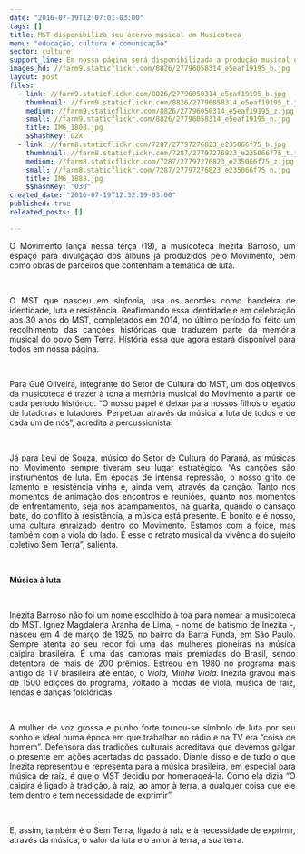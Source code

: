 ```yaml
---
date: "2016-07-19T12:07:01-03:00"
tags: []
title: MST disponibiliza seu acervo musical em Musicoteca
menu: "educação, cultura e comunicação"
sector: culture
support_line: Em nossa página será disponibilizada a produção musical que conta a história do movimento.
images_hd: //farm9.staticflickr.com/8826/27796058314_e5eaf19195_b.jpg
layout: post
files:
  - link: //farm9.staticflickr.com/8826/27796058314_e5eaf19195_b.jpg
    thumbnail: //farm9.staticflickr.com/8826/27796058314_e5eaf19195_t.jpg
    medium: //farm9.staticflickr.com/8826/27796058314_e5eaf19195_z.jpg
    small: //farm9.staticflickr.com/8826/27796058314_e5eaf19195_n.jpg
    title: IMG_1808.jpg
    $$hashKey: 02X
  - link: //farm8.staticflickr.com/7287/27797276823_e235066f75_b.jpg
    thumbnail: //farm8.staticflickr.com/7287/27797276823_e235066f75_t.jpg
    medium: //farm8.staticflickr.com/7287/27797276823_e235066f75_z.jpg
    small: //farm8.staticflickr.com/7287/27797276823_e235066f75_n.jpg
    title: IMG_1888.jpg
    $$hashKey: "030"
created_date: "2016-07-19T12:32:19-03:00"
published: true
releated_posts: []

---
```

<p style="text-align: justify;">O Movimento lan&ccedil;a nessa ter&ccedil;a (19), a musicoteca Inezita Barroso, um espa&ccedil;o para divulga&ccedil;&atilde;o dos &aacute;lbuns j&aacute; produzidos pelo Movimento, bem como obras de parceiros que contenham a tem&aacute;tica de luta.</p>

<p style="text-align: justify;">&nbsp;</p>

<p style="text-align: justify;">O MST que nasceu em sinfonia, usa os acordes como bandeira de identidade, luta e resist&ecirc;ncia. Reafirmando essa identidade e em celebra&ccedil;&atilde;o aos 30 anos do MST, completados em 2014, no &uacute;ltimo per&iacute;odo foi feito um recolhimento das can&ccedil;&otilde;es hist&oacute;ricas que traduzem parte da mem&oacute;ria musical do povo Sem Terra. Hist&oacute;ria essa que agora estar&aacute; dispon&iacute;vel para todos em nossa p&aacute;gina.</p>

<p style="text-align: justify;">&nbsp;</p>

<p style="text-align: justify;">Para Gu&ecirc; Oliveira, integrante do Setor de Cultura do MST, um dos objetivos da musicoteca &eacute; trazer &agrave; tona a mem&oacute;ria musical do Movimento a partir de cada per&iacute;odo hist&oacute;rico. &ldquo;O nosso papel &eacute; deixar para nossos filhos o legado de lutadoras e lutadores. Perpetuar atrav&eacute;s da m&uacute;sica a luta de todos e de cada um de n&oacute;s&rdquo;, acredita a percussionista.</p>

<p style="text-align: justify;">&nbsp;</p>

<p style="text-align: justify;">J&aacute; para Levi de Souza, m&uacute;sico do Setor de Cultura do Paran&aacute;, as m&uacute;sicas no Movimento sempre tiveram seu lugar estrat&eacute;gico. &ldquo;As can&ccedil;&otilde;es s&atilde;o instrumentos de luta. Em &eacute;pocas de intensa repress&atilde;o, o nosso grito de lamento e resist&ecirc;ncia vinha e, ainda vem, atrav&eacute;s da can&ccedil;&atilde;o. Tanto nos momentos de anima&ccedil;&atilde;o dos encontros e reuni&otilde;es, quanto nos momentos de enfrentamento, seja nos acampamentos, na guarita, quando o cansa&ccedil;o bate, do conflito &agrave; resist&ecirc;ncia, a m&uacute;sica est&aacute; presente. &Eacute; bonito e &eacute; nosso, uma cultura enraizado dentro do Movimento. Estamos com a foice, mas tamb&eacute;m com a viola do lado. &Eacute; esse o retrato musical da viv&ecirc;ncia do sujeito coletivo Sem Terra&rdquo;, salienta.</p>

<p style="text-align: justify;">&nbsp;</p>

<p style="text-align: justify;"><strong>M&uacute;sica &agrave; luta</strong></p>

<p style="text-align: justify;">&nbsp;</p>

<p style="text-align: justify;">Inezita Barroso n&atilde;o foi um nome escolhido &agrave; toa para nomear a musicoteca do MST. Ignez Magdalena Aranha de Lima, - nome de batismo de Inezita -, nasceu em 4 de mar&ccedil;o de 1925, no bairro da Barra Funda, em S&atilde;o Paulo. Sempre atenta ao seu redor foi uma das mulheres pioneiras na m&uacute;sica caipira brasileira. &Eacute; uma das cantoras mais premiadas do Brasil, sendo detentora de mais de 200 pr&ecirc;mios. Estreou em 1980 no programa mais antigo da TV brasileira at&eacute; ent&atilde;o, o <em>Viola, Minha Viola.</em> Inezita gravou mais de 1500 edi&ccedil;&otilde;es do programa, voltado a modas de viola, m&uacute;sica de ra&iacute;z, lendas e dan&ccedil;as folcl&oacute;ricas.</p>

<p style="text-align: justify;">&nbsp;</p>

<p style="text-align: justify;">A mulher de voz grossa e punho forte tornou-se s&iacute;mbolo de luta por seu sonho e ideal numa &eacute;poca em que trabalhar no r&aacute;dio e na TV era &ldquo;coisa de homem&rdquo;. Defensora das tradi&ccedil;&otilde;es culturais acreditava que devemos galgar o presente em a&ccedil;&otilde;es acertadas do passado. Diante disso e de tudo o que Inezita representou e representa para a m&uacute;sica brasileira, em especial para m&uacute;sica de ra&iacute;z, &eacute; que o MST decidiu por homenage&aacute;-la. Como ela dizia &ldquo;O caipira &eacute; ligado &agrave; tradi&ccedil;&atilde;o, &agrave; raiz, ao amor &agrave; terra, a qualquer coisa que ele tem dentro e tem necessidade de exprimir&rdquo;.</p>

<p style="text-align: justify;">&nbsp;</p>

<p style="text-align: justify;">E, assim, tamb&eacute;m &eacute; o Sem Terra, ligado &agrave; raiz e &agrave; necessidade de exprimir, atrav&eacute;s da m&uacute;sica, o valor da luta e o amor &agrave; terra, a sua terra.</p>
